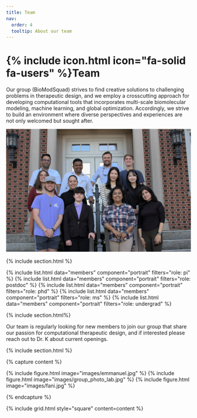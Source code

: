 ```yaml
---
title: Team
nav:
  order: 4
  tooltip: About our team
---
```


# {% include icon.html icon="fa-solid fa-users" %}Team

Our group (BioModSquad) strives to find creative solutions to challenging problems in therapeutic design, 
and we employ a crosscutting approach for developing computational tools that incorporates multi-scale 
biomolecular modeling, machine learning, and global optimization. Accordingly, we strive to build an 
environment where diverse perspectives and experiences are not only welcomed but sought after.

<div class ="page-image">
  <img src="/images/biomodsquad_26oct23.jpg" alt="BioModSquad Group Photto">
</div>

{% include section.html %}

{% include list.html data="members" component="portrait" filters="role: pi" %}
{% include list.html data="members" component="portrait" filters="role: postdoc" %}
{% include list.html data="members" component="portrait" filters="role: phd" %}
{% include list.html data="members" component="portrait" filters="role: ms" %}
{% include list.html data="members" component="portrait" filters="role: undergrad" %}

{% include section.html%}

Our team is regularly looking for new members to join our group that share our passion for computational 
therapeutic design, and if interested please reach out to Dr. K about current openings. 


{% include section.html %}

{% capture content %}

{% include figure.html image="images/emmanuel.jpg" %}
{% include figure.html image="images/group_photo_lab.jpg" %}
{% include figure.html image="images/fani.jpg" %}

{% endcapture %}

{% include grid.html style="square" content=content %}
